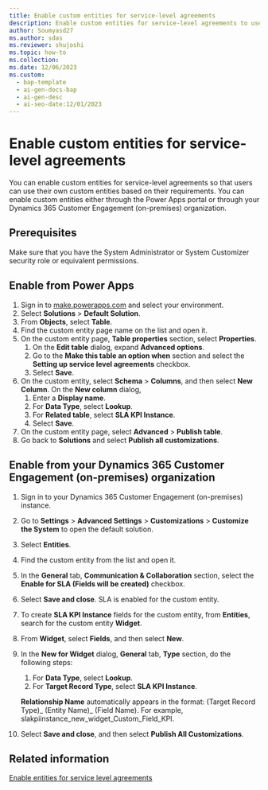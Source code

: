 ```yaml
---
title: Enable custom entities for service-level agreements
description: Enable custom entities for service-level agreements to use custom entities based on user requirements.
author: Soumyasd27
ms.author: sdas
ms.reviewer: shujoshi
ms.topic: how-to
ms.collection:
ms.date: 12/06/2023
ms.custom:
  - bap-template
  - ai-gen-docs-bap
  - ai-gen-desc
  - ai-seo-date:12/01/2023
---
```


# Enable custom entities for service-level agreements

You can enable custom entities for service-level agreements so that users can use their own custom entities based on their requirements. You can enable custom entities either through the Power Apps portal or through your Dynamics 365 Customer Engagement (on-premises) organization.

## Prerequisites

Make sure that you have the System Administrator or System Customizer security role or equivalent permissions.

## Enable from Power Apps

1. Sign in to [make.powerapps.com](https://make.powerapps.com) and select your environment.
1. Select **Solutions** > **Default Solution**.
1. From **Objects**, select **Table**.
1. Find the custom entity page name on the list and open it.
1. On the custom entity page, **Table properties** section, select **Properties**.
    1. On the **Edit table** dialog, expand **Advanced options**.
    1. Go to the **Make this table an option when** section and select the **Setting up service level agreements** checkbox.
    1. Select **Save**.
1. On the custom entity, select **Schema** > **Columns**, and then select **New Column**. On the **New column** dialog,
    1. Enter a **Display name**.
    1. For **Data Type**, select **Lookup**.
    1. For **Related table**, select **SLA KPI Instance**.  
    1. Select **Save**.
1. On the custom entity page, select **Advanced** > **Publish table**.
1. Go back to **Solutions** and select **Publish all customizations**.

## Enable from your Dynamics 365 Customer Engagement (on-premises) organization

1. Sign in to your Dynamics 365 Customer Engagement (on-premises) instance.
1. Go to **Settings** > **Advanced Settings** > **Customizations** > **Customize the System** to open the default solution.
1. Select **Entities**.
1. Find the custom entity from the list and open it.
1. In the **General** tab, **Communication & Collaboration** section, select the **Enable for SLA (Fields will be created)** checkbox.
1. Select **Save and close**. SLA is enabled for the custom entity.
1. To create **SLA KPI Instance** fields for the custom entity, from **Entities**, search for the custom entity **Widget**.
1. From **Widget**, select **Fields**, and then select **New**.
1. In the **New for Widget** dialog, **General** tab, **Type** section, do the following steps:
    1. For **Data Type**, select **Lookup**.
    1. For **Target Record Type**, select **SLA KPI Instance**.
    
    **Relationship Name** automatically appears in the format: (Target Record Type)_ (Entity Name)_ (Field Name). For example, slakpiinstance_new_widget_Custom_Field_KPI.
1.	Select **Save and close**, and then select **Publish All Customizations**.

## Related information

[Enable entities for service level agreements](enable-entities-service-level-agreements.md#enable-entities-for-service-level-agreements)
